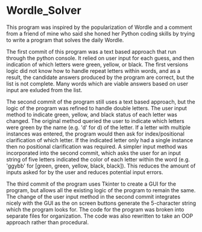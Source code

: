 # Wordle_Solver

This program was inspired by the popularization of Wordle and a comment from a friend of mine who said she honed her Python coding skills by trying to write a program that solves the daily Wordle.

The first commit of this program was a text based approach that run through the python console. It relied on user input for each guess, and then indication of which letters were green, yellow, or black. The first versions logic did not know how to handle repeat letters within words, and as a result, the candidate answers produced by the program are correct, but the list is not complete.  Many words which are viable answers based on user input are exluded from the list.

The second commit of the program still uses a text based approach, but the logic of the program was refined to handle double letters. The user input method to indicate green, yellow, and black status of each letter was changed. The original method queried the user to indicate which letters were green by the name (e.g. 'd' for d) of the letter. If a letter with multiple instances was entered, the program would then ask for index/positional clarification of which letter. If the indicated letter only had a single instance then no positional clarification was required. A simpler input method was incorporated into the second commit, which asks the user for an input string of five letters indicated the color of each letter within the word (e.g. 'ggybb' for [green, green, yellow, black, black]). This reduces the amount of inputs asked for by the user and reduces potential input errors. 

The third commit of the program uses Tkinter to create a GUI for the program, but allows all the existing logic of the program to remain the same. The change of the user input method in the second commit integrates nicely with the GUI as the on screen buttons generate the 5-character string which the program looks for. The code for the program was broken into separate files for organization. The code was also rewritten to take an OOP approach rather than procedural. 
